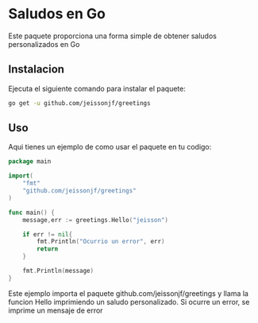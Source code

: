 # Saludos en Go

Este paquete proporciona una forma simple de obtener saludos personalizados en Go

## Instalacion
Ejecuta el siguiente comando para instalar el paquete:
```bash
go get -u github.com/jeissonjf/greetings
```

## Uso
Aqui tienes un ejemplo de como usar el paquete en tu codigo:

```go
package main

import(
    "fmt"
    "github.com/jeissonjf/greetings"
)

func main() {
    message,err := greetings.Hello("jeisson")

    if err != nil{
        fmt.Println("Ocurrio un error", err)
        return
    }

    fmt.Println(message)
}
```
Este ejemplo importa el paquete github.com/jeissonjf/greetings y llama la funcion Hello
imprimiendo un saludo personalizado. Si ocurre un error, se imprime un mensaje de error
